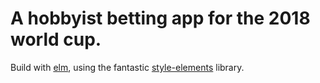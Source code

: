 # A hobbyist betting app for the 2018 world cup.

Build with [elm](http://elm-lang.org/), using the fantastic [style-elements](http://package.elm-lang.org/packages/mdgriffith/style-elements/latest) library.
